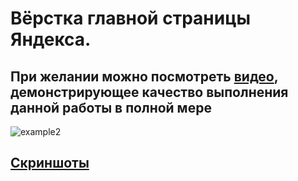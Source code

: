 # Вёрстка главной страницы Яндекса. 
## При желании можно посмотреть [видео](https://github.com/MidnightSun27/For-Tinkoff/blob/main/Yandex%20main/main.mp4.zip), демонстрирующее качество выполнения данной работы в полной мере
![example2](/autocomplete/samples/samp2.png)
## [Скриншоты](https://github.com/MidnightSun27/For-Tinkoff/tree/main/Yandex%20main/examples)

